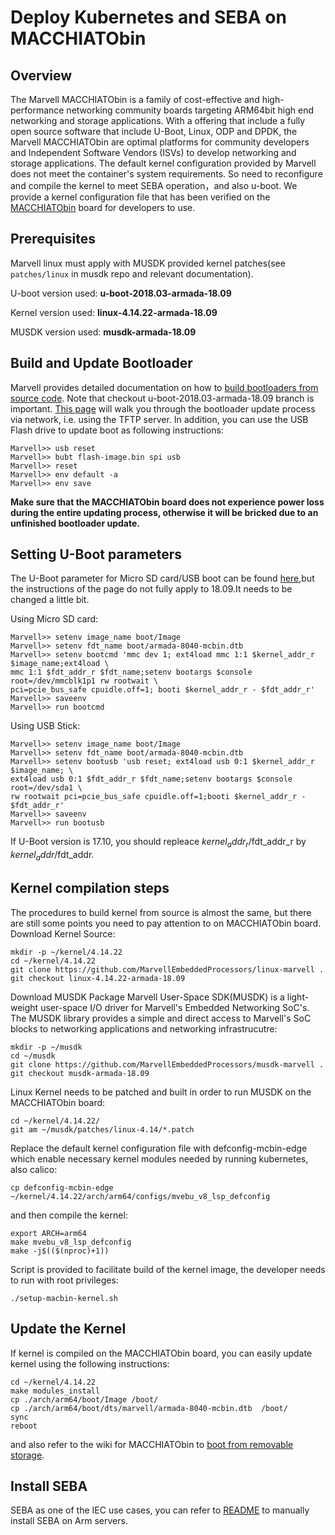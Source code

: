 # Deploy Kubernetes and SEBA on MACCHIATObin

## Overview
The Marvell MACCHIATObin is a family of cost-effective and high-performance networking community
boards targeting ARM64bit high end networking and storage applications. With a offering that
include a fully open source software that include U-Boot, Linux, ODP and DPDK, the Marvell
MACCHIATObin are optimal platforms for community developers and Independent Software Vendors (ISVs)
to develop networking and storage applications. The default kernel configuration provided by
Marvell does not meet the container's system requirements. So need to reconfigure and compile
the kernel to meet SEBA operation，and also u-boot. We provide a kernel configuration file that
has been verified on the [MACCHIATObin][1] board for developers to use.

## Prerequisites
Marvell linux must apply with MUSDK provided kernel patches(see `patches/linux` in musdk repo
and relevant documentation).

U-boot version used: **u-boot-2018.03-armada-18.09**

Kernel version used: **linux-4.14.22-armada-18.09**

MUSDK version used: **musdk-armada-18.09**

## Build and Update Bootloader
Marvell provides detailed documentation on how to [build bootloaders from source code][2].
Note that checkout u-boot-2018.03-armada-18.09 branch is important. [This page][3] will
walk you through the bootloader update process via network, i.e. using the TFTP server.
In addition, you can use the USB Flash drive to update boot as following instructions:
```
Marvell>> usb reset
Marvell>> bubt flash-image.bin spi usb
Marvell>> reset
Marvell>> env default -a
Marvell>> env save
```
**Make sure that the MACCHIATObin board does not experience power loss during the entire
updating process, otherwise it will be bricked due to an unfinished bootloader update.**

## Setting U-Boot parameters
The U-Boot parameter for Micro SD card/USB boot can be found [here][4],but the instructions
of the page do not fully apply to 18.09.It needs to be changed a little bit.

Using Micro SD card:
```
Marvell>> setenv image_name boot/Image
Marvell>> setenv fdt_name boot/armada-8040-mcbin.dtb
Marvell>> setenv bootcmd 'mmc dev 1; ext4load mmc 1:1 $kernel_addr_r $image_name;ext4load \
mmc 1:1 $fdt_addr_r $fdt_name;setenv bootargs $console root=/dev/mmcblk1p1 rw rootwait \
pci=pcie_bus_safe cpuidle.off=1; booti $kernel_addr_r - $fdt_addr_r'
Marvell>> saveenv
Marvell>> run bootcmd
```
Using USB Stick:
```
Marvell>> setenv image_name boot/Image
Marvell>> setenv fdt_name boot/armada-8040-mcbin.dtb
Marvell>> setenv bootusb 'usb reset; ext4load usb 0:1 $kernel_addr_r $image_name; \
ext4load usb 0:1 $fdt_addr_r $fdt_name;setenv bootargs $console root=/dev/sda1 \
rw rootwait pci=pcie_bus_safe cpuidle.off=1;booti $kernel_addr_r - $fdt_addr_r'
Marvell>> saveenv
Marvell>> run bootusb
```
If U-Boot version is 17.10, you should repleace $kernel_addr_r/$fdt_addr_r by
$kernel_addr/$fdt_addr.

## Kernel compilation steps
The procedures to build kernel from source is almost the same, but there are still
some points you need to pay attention to on MACCHIATObin board.
Download Kernel Source:
```
mkdir -p ~/kernel/4.14.22
cd ~/kernel/4.14.22
git clone https://github.com/MarvellEmbeddedProcessors/linux-marvell .
git checkout linux-4.14.22-armada-18.09
```
Download MUSDK Package Marvell User-Space SDK(MUSDK) is a light-weight user-space I/O driver
for Marvell's Embedded Networking SoC's. The MUSDK library provides a simple and direct access
to Marvell's SoC blocks to networking applications and networking infrastrucutre:
```
mkdir -p ~/musdk
cd ~/musdk
git clone https://github.com/MarvellEmbeddedProcessors/musdk-marvell .
git checkout musdk-armada-18.09
```
Linux Kernel needs to be patched and built in order to run MUSDK on the MACCHIATObin board:
```
cd ~/kernel/4.14.22/
git am ~/musdk/patches/linux-4.14/*.patch
```
Replace the default kernel configuration file with defconfig-mcbin-edge which enable necessary
kernel modules needed by running kubernetes, also calico:
```
cp defconfig-mcbin-edge   ~/kernel/4.14.22/arch/arm64/configs/mvebu_v8_lsp_defconfig
```
and then compile the kernel:
```
export ARCH=arm64
make mvebu_v8_lsp_defconfig
make -j$(($(nproc)+1))
```
Script is provided to facilitate build of the kernel image, the developer needs to run with
root privileges:
```
./setup-macbin-kernel.sh
```

## Update the Kernel
If kernel is compiled on the MACCHIATObin board, you can easily update kernel using the
following instructions:
```
cd ~/kernel/4.14.22
make modules_install
cp ./arch/arm64/boot/Image /boot/
cp ./arch/arm64/boot/dts/marvell/armada-8040-mcbin.dtb  /boot/
sync
reboot
```
and also refer to the wiki for MACCHIATObin to [boot from removable storage][5].

## Install SEBA
SEBA as one of the IEC use cases, you can refer to [README][6] to manually install SEBA
on Arm servers.

[1]: http://macchiatobin.net
[2]: http://wiki.macchiatobin.net/tiki-index.php?page=Build+from+source+-+Bootloader#Build_U-Boot
[3]: http://wiki.macchiatobin.net/tiki-index.php?page=Update+the+Bootloader
[4]: http://wiki.macchiatobin.net/tiki-index.php?page=Boot+from+removable+storage+-+Ubuntu
[5]: http://wiki.macchiatobin.net/tiki-index.php?page=Boot+from+removable+storage+-+Ubuntu
[6]: ../../../src/use_cases/seba_on_arm/install/README
